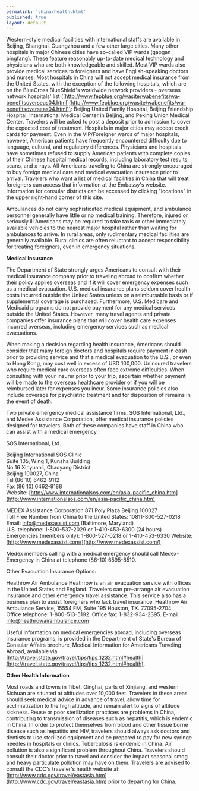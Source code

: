 ```yaml
---
permalink: 'china/health.html'
published: true
layout: default
---
```

Western-style medical facilities with international staffs are available in Beijing, Shanghai, Guangzhou and a few other large cities. Many other hospitals in major Chinese cities have so-called VIP wards (gaogan bingfang). These feature reasonably up-to-date medical technology and physicians who are both knowledgeable and skilled. Most VIP wards also provide medical services to foreigners and have English-speaking doctors and nurses. Most hospitals in China will not accept medical insurance from the United States, with the exception of the following hospitals, which are on the BlueCross BlueShield's worldwide network providers - overseas network hospitals' list ([http://www.fepblue.org/wasite/wabenefits/wa-benefitsoverseas04.html](http://www.fepblue.org/wasite/wabenefits/wa-benefitsoverseas04.html)): Beijing United Family Hospital, Beijing Friendship Hospital, International Medical Center in Beijing, and Peking Union Medical Center. Travelers will be asked to post a deposit prior to admission to cover the expected cost of treatment. Hospitals in major cities may accept credit cards for payment. Even in the VIP/Foreigner wards of major hospitals, however, American patients have frequently encountered difficulty due to language, cultural, and regulatory differences. Physicians and hospitals have sometimes refused to supply American patients with complete copies of their Chinese hospital medical records, including laboratory test results, scans, and x-rays. All Americans traveling to China are strongly encouraged to buy foreign medical care and medical evacuation insurance prior to arrival. Travelers who want a list of medical facilities in China that will treat foreigners can access that information at the Embassy's website. Information for consular districts can be accessed by clicking "locations" in the upper right-hand corner of this site.

Ambulances do not carry sophisticated medical equipment, and ambulance personnel generally have little or no medical training. Therefore, injured or seriously ill Americans may be required to take taxis or other immediately available vehicles to the nearest major hospital rather than waiting for ambulances to arrive. In rural areas, only rudimentary medical facilities are generally available. Rural clinics are often reluctant to accept responsibility for treating foreigners, even in emergency situations.

**Medical Insurance**

The Department of State strongly urges Americans to consult with their medical insurance company prior to traveling abroad to confirm whether their policy applies overseas and if it will cover emergency expenses such as a medical evacuation. U.S. medical insurance plans seldom cover health costs incurred outside the United States unless on a reimbursable basis or if supplemental coverage is purchased. Furthermore, U.S. Medicare and Medicaid programs do not provide payment for any medical services outside the United States. However, many travel agents and private companies offer insurance plans that will cover health care expenses incurred overseas, including emergency services such as medical evacuations.

When making a decision regarding health insurance, Americans should consider that many foreign doctors and hospitals require payment in cash prior to providing service and that a medical evacuation to the U.S., or even to Hong Kong, may cost well in excess of USD 100,000. Uninsured travelers who require medical care overseas often face extreme difficulties. When consulting with your insurer prior to your trip, ascertain whether payment will be made to the overseas healthcare provider or if you will be reimbursed later for expenses you incur. Some insurance policies also include coverage for psychiatric treatment and for disposition of remains in the event of death.

Two private emergency medical assistance firms, SOS International, Ltd., and Medex Assistance Corporation, offer medical insurance policies designed for travelers. Both of these companies have staff in China who can assist with a medical emergency.

SOS International, Ltd.

Beijing International SOS Clinic  
Suite 105, Wing 1, Kunsha Building  
No 16 Xinyuanli, Chaoyang District  
Beijing 100027, China  
Tel (86 10) 6462-9112  
Fax (86 10) 6462-9188  
Website: [http://www.internationalsos.com/en/asia-pacific_china.htm](http://www.internationalsos.com/en/asia-pacific_china.htm)  

MEDEX Assistance Corporation 871 Poly Plaza Beijing 100027  
Toll Free Number from China to the United States: 10811-800-527-0218  
Email: [info@medexassist.com](mailto:info@medexassist.com) (Baltimore, Maryland)  
U.S. telephone: 1-800-537-2029 or 1-410-453-6300 (24 hours)  
Emergencies (members only): 1-800-527-0218 or 1-410-453-6330 
Website: [http://www.medexassist.com/](http://www.medexassist.com/)

Medex members calling with a medical emergency should call Medex-Emergency in China at telephone (86-10) 6595-8510.

Other Evacuation Insurance Options:

Heathrow Air Ambulance Heathrow is an air evacuation service with offices in the United States and England. Travelers can pre-arrange air evacuation insurance and other emergency travel assistance. This service also has a business plan to assist foreigners who lack travel insurance. Heathrow Air Ambulance Service, 15554 FM, Suite 195 Houston, TX. 77095-2704.  
Office telephone: 1-800-513-5192. Office fax: 1-832-934-2395. E-mail: [info@heathrowairambulance.com](info@heathrowairambulance.com)

Useful information on medical emergencies abroad, including overseas insurance programs, is provided in the Department of State's Bureau of Consular Affairs brochure, Medical Information for Americans Traveling Abroad, available via [http://travel.state.gov/travel/tips/tips_1232.html#health](http://travel.state.gov/travel/tips/tips_1232.html#health).

**Other Health Information**

Most roads and towns in Tibet, Qinghai, parts of Xinjiang, and western Sichuan are situated at altitudes over 10,000 feet. Travelers in these areas should seek medical advice in advance of travel, allow time for acclimatization to the high altitude, and remain alert to signs of altitude sickness. Reuse or poor sterilization practices are problems in China, contributing to transmission of diseases such as hepatitis, which is endemic in China. In order to protect themselves from blood and other tissue borne disease such as hepatitis and HIV, travelers should always ask doctors and dentists to use sterilized equipment and be prepared to pay for new syringe needles in hospitals or clinics. Tuberculosis is endemic in China. Air pollution is also a significant problem throughout China. Travelers should consult their doctor prior to travel and consider the impact seasonal smog and heavy particulate pollution may have on them. Travelers are advised to consult the CDC's traveler's health website at: [http://www.cdc.gov/travel/eastasia.htm](http://www.cdc.gov/travel/eastasia.htm) prior to departing for China.
